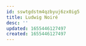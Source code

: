 ```yaml
---
id: sswtgdstm4qzbyuj6zx0ig5
title: Ludwig Noiré
desc: ''
updated: 1655446127497
created: 1655446127497
---
```


